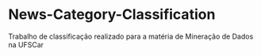 # News-Category-Classification
Trabalho de classificação realizado para a matéria de Mineração de Dados na UFSCar
